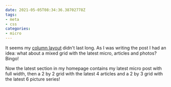```yaml
---
date: 2021-05-05T08:34:36.38702778Z
tags:
- meta
- css
categories:
- micro
---
```


It seems my [column layout](/2021/05/05/css-masonry) didn't last long. As I was writing the post I had an idea: what about a mixed grid with the latest micro, articles and photos? Bingo!

Now the latest section in my homepage contains my latest micro post with full width, then a 2 by 2 grid with the latest 4 articles and a 2 by 3 grid with the latest 6 picture series!
